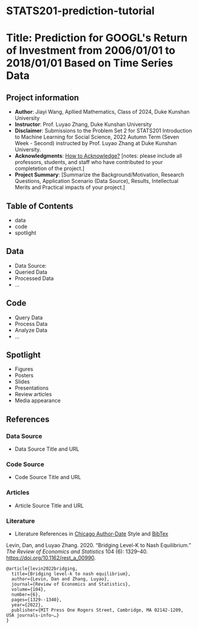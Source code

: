 # STATS201-prediction-tutorial

# Title: Prediction for GOOGL's Return of Investment from 2006/01/01 to 2018/01/01 Based on Time Series Data
## Project information
- **Author**: Jiayi Wang, Apllied Mathematics, Class of 2024, Duke Kunshan University
- **Instructor**: Prof. Luyao Zhang, Duke Kunshan University
- **Disclaimer**: Submissions to the Problem Set 2 for STATS201 Introduction to Machine Learning for Social Science, 2022 Autumn Term (Seven Week - Second) instructed by Prof. Luyao Zhang at Duke Kunshan University.
- **Acknowledgments**: [How to Acknowledge?](https://www.scribbr.co.uk/thesis-dissertation/acknowledgements/)
[notes: please include all professors, students, and staff who have contributed to your completetion of the project.]
- **Project Summary**: [Summarize the Background/Motivation, Research Questions, Application Scenario (Data Source), Results, Intellectual Merits and Practical impacts of your project.]

## Table of Contents
- data
- code
- spotlight



## Data
- Data Source:
- Queried Data
- Processed Data
- ...


## Code
- Query Data
- Process Data
- Analyze Data
- ...

## Spotlight
- Figures
- Posters
- Slides
- Presentations
- Review articles
- Media appearance

## References

### Data Source
- Data Source Title and URL
### Code Source
- Code Source Title and URL
### Articles
- Article Source Title and URL
### Literature
- Literature References in [Chicago Author-Date](https://www.chicagomanualofstyle.org/tools_citationguide/citation-guide-2.html) Style and [BibTex](https://scholar.google.com/) 

Levin, Dan, and Luyao Zhang. 2020. “Bridging Level-K to Nash Equilibrium.” *The Review of Economics and Statistics* 104 (6): 1329–40. https://doi.org/10.1162/rest_a_00990.

```
@article{levin2022bridging,
  title={Bridging level-k to nash equilibrium},
  author={Levin, Dan and Zhang, Luyao},
  journal={Review of Economics and Statistics},
  volume={104},
  number={6},
  pages={1329--1340},
  year={2022},
  publisher={MIT Press One Rogers Street, Cambridge, MA 02142-1209, USA journals-info~…}
}
```
